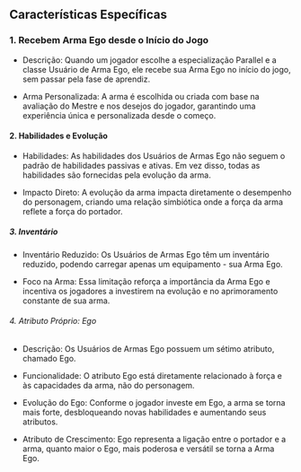 ## Características Específicas
### 1. Recebem Arma Ego desde o Início do Jogo
- Descrição: Quando um jogador escolhe a especialização Parallel e a classe Usuário de Arma Ego, ele recebe sua Arma Ego no início do jogo, sem passar pela fase de aprendiz.
	
- Arma Personalizada: A arma é escolhida ou criada com base na avaliação do Mestre e nos desejos do jogador, garantindo uma experiência única e personalizada desde o começo.
#### 2. Habilidades e Evolução
- Habilidades: As habilidades dos Usuários de Armas Ego não seguem o padrão de habilidades passivas e ativas. Em vez disso, todas as habilidades são fornecidas pela evolução da arma.
	
- Impacto Direto: A evolução da arma impacta diretamente o desempenho do personagem, criando uma relação simbiótica onde a força da arma reflete a força do portador.
##### 3. Inventário
- Inventário Reduzido: Os Usuários de Armas Ego têm um inventário reduzido, podendo carregar apenas um equipamento - sua Arma Ego.
	
- Foco na Arma: Essa limitação reforça a importância da Arma Ego e incentiva os jogadores a investirem na evolução e no aprimoramento constante de sua arma.
###### 4. Atributo Próprio: Ego
- Descrição: Os Usuários de Armas Ego possuem um sétimo atributo, chamado Ego.
	
- Funcionalidade: O atributo Ego está diretamente relacionado à força e às capacidades da arma, não do personagem.
	
- Evolução do Ego: Conforme o jogador investe em Ego, a arma se torna mais forte, desbloqueando novas habilidades e aumentando seus atributos.
	
- Atributo de Crescimento: Ego representa a ligação entre o portador e a arma, quanto maior o Ego, mais poderosa e versátil se torna a Arma Ego.